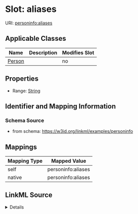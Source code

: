 

# Slot: aliases

URI: [personinfo:aliases](https://w3id.org/linkml/examples/personinfoaliases)



<!-- no inheritance hierarchy -->





## Applicable Classes

| Name | Description | Modifies Slot |
| --- | --- | --- |
| [Person](Person.md) |  |  no  |







## Properties

* Range: [String](String.md)





## Identifier and Mapping Information







### Schema Source


* from schema: https://w3id.org/linkml/examples/personinfo




## Mappings

| Mapping Type | Mapped Value |
| ---  | ---  |
| self | personinfo:aliases |
| native | personinfo:aliases |




## LinkML Source

<details>
```yaml
name: aliases
from_schema: https://w3id.org/linkml/examples/personinfo
rank: 1000
alias: aliases
owner: Person
domain_of:
- Person
range: string

```
</details>